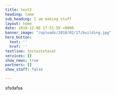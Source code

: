 ```yaml
---
title: test2
heading: lame
sub_heading: I am making stuff
layout: home
date: 2018-12-06 17:51:59 +0000
banner_image: "/uploads/2018/02/17/building.jpg"
hero_button:
  text: ''
  href: ''
textline: testestetasat
services: []
show_news: true
partners: []
show_staff: false

---
```

sfsdafsa